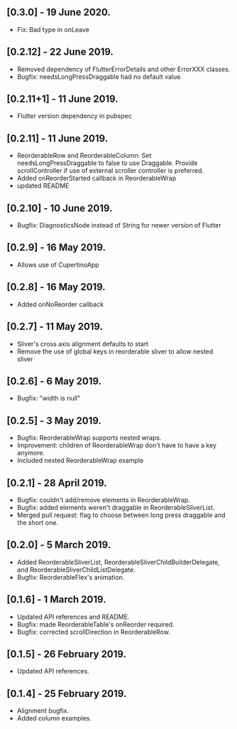 ## [0.3.0] - 19 June 2020.
* Fix: Bad type in onLeave 

## [0.2.12] - 22 June 2019.
* Removed dependency of FlutterErrorDetails and other ErrorXXX classes.
* Bugfix: needsLongPressDraggable had no default value.

## [0.2.11+1] - 11 June 2019.
* Flutter version dependency in pubspec

## [0.2.11] - 11 June 2019.

* ReorderableRow and ReorderableColumn:
Set needsLongPressDraggable to false to use Draggable.
Provide scrollController if use of external scroller controller is preferred.
* Added onReorderStarted callback in ReorderableWrap
* updated README

## [0.2.10] - 10 June 2019.

* Bugfix: DiagnosticsNode instead of String for newer version of Flutter

## [0.2.9] - 16 May 2019.

* Allows use of CupertinoApp

## [0.2.8] - 16 May 2019.

* Added onNoReorder callback

## [0.2.7] - 11 May 2019.

* Sliver's cross axis alignment defaults to start
* Remove the use of global keys in reorderable sliver to allow nested sliver

## [0.2.6] - 6 May 2019.

* Bugfix: "width is null"

## [0.2.5] - 3 May 2019.

* Bugfix: ReorderableWrap supports nested wraps.
* Improvement: children of ReorderableWrap don't have to have a key anymore.
* Included nested ReorderableWrap example

## [0.2.1] - 28 April 2019.

* Bugfix: couldn't add/remove elements in ReorderableWrap.
* Bugfix: added elements weren't draggable in ReorderableSliverList.
* Merged pull request: flag to choose between long press draggable and the short one.

## [0.2.0] - 5 March 2019.

* Added ReorderableSliverList, ReorderableSliverChildBuilderDelegate, and ReorderableSliverChildListDelegate.
* Bugfix: ReorderableFlex's animation.

## [0.1.6] - 1 March 2019.

* Updated API references and README.
* Bugfix: made ReorderableTable's onReorder required.
* Bugfix: corrected scrollDirection in ReorderableRow.

## [0.1.5] - 26 February 2019.

* Updated API references.

## [0.1.4] - 25 February 2019.

* Alignment bugfix.
* Added column examples.
